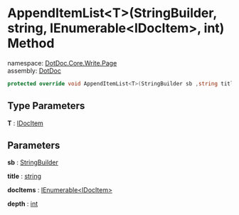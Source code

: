 ﻿# AppendItemList\<T\>\(StringBuilder, string, IEnumerable\<IDocItem\>, int\) Method

namespace: [DotDoc\.Core\.Write\.Page](../../DotDoc.Core.Write.Page.md)<br />
assembly: [DotDoc](../../../DotDoc.md)



```csharp
protected override void AppendItemList<T>(StringBuilder sb ,string title ,IEnumerable<IDocItem> docItems ,int depth = 2);
```

## Type Parameters

__T__ : [IDocItem](../../../DotDoc/DotDoc.Core.Models/IDocItem.md)



## Parameters

__sb__ : [StringBuilder](https://docs.microsoft.com/dotnet/api/System.Text.StringBuilder)



__title__ : [string](https://docs.microsoft.com/dotnet/api/System.String)



__docItems__ : [IEnumerable\<IDocItem\>](https://docs.microsoft.com/dotnet/api/System.Collections.Generic.IEnumerable-1)



__depth__ : [int](https://docs.microsoft.com/dotnet/api/System.Int32)



